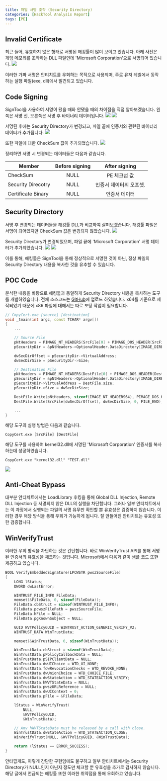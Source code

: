 ```yaml
---
title: 파일 서명 조작 (Security Directory)
categories: [HackTool Analysis Report]
tags: [PE]
---
```


## Invalid Certificate
최근 들어, 유효하지 않은 형태로 서명된 해킹툴이 많이 보이고 있습니다. 아래 사진은 게임 메모리를 조작하는 DLL 파일인데 'Microsoft Corporation'으로 서명되어 있습니다.
![](/assets/posts/2023-11-03-CopyCert/1.png)

이러한 가짜 서명은 안티치트를 우회하는 목적으로 사용되며, 주로 유저 레벨에서 동작하는 실행 파일(exe, dll)에서 발견되고 있습니다. 

## Code Signing
SignTool을 사용하여 서명이 됐을 때와 안됐을 때의 차이점을 직접 알아보겠습니다. 왼쪽은 서명 전, 오른쪽은 서명 후 바이너리 데이터입니다.
![](/assets/posts/2023-11-03-CopyCert/2.png)
![](/assets/posts/2023-11-03-CopyCert/3.png)

서명된 후에는 Security Directory가 변경되고, 파일 끝에 인증서와 관련된 바이너리 데이터가 추가됩니다.
![](/assets/posts/2023-11-03-CopyCert/4.png)

또한 파일에 대한 CheckSum 값이 추가되었습니다.
![](/assets/posts/2023-11-03-CopyCert/5.png)

정리하면 서명 시 변경되는 데이터들은 다음과 같습니다.

| Member              | Before signing    | After signing         |
|---------------------|:-----------------:|:---------------------:|
| CheckSum            | NULL              | PE 체크섬 값           |
| Security Direcotry  | NULL              | 인증서 데이터의 오프셋. |
| Certificate Binary  | NULL              | 인증서 데이터          |

## Security Directory
서명 후 변경되는 데이터들을 해킹툴 DLL과 비교하여 살펴보겠습니다. 해킹툴 파일은 서명이 되어있지만 CheckSum 값은 변경되지 않았습니다.
![](/assets/posts/2023-11-03-CopyCert/6.png)

Security Directory가 변경되었으며, 파일 끝에 'Microsoft Corporation' 서명 데이터가 추가되었습니다.
![](/assets/posts/2023-11-03-CopyCert/7.png)
![](/assets/posts/2023-11-03-CopyCert/8.png)

이를 통해, 해킹툴은 SignTool을 통해 정상적으로 서명한 것이 아닌, 정상 파일의 Security Directory 내용을 복사한 것을 유추할 수 있습니다.

## POC Code
분석한 내용을 바탕으로 해킹툴과 동일하게 Security Directory 내용을 복사하는 도구를 개발하였습니다. 전체 소스코드는 [GitHub](https://github.com/cshelldll/MyPOC/tree/main/CopyCert)에 업로드 하였습니다. x64를 기준으로 제작되었기 때문에 x86 파일에 대해서는 따로 포팅 작업이 필요합니다.
```cpp
// CopyCert.exe [source] [destination]
void _tmain(int argc, const TCHAR* argv[])
{
    ...

	// Source File
	pNtHeaders = PIMAGE_NT_HEADERS(SrcFile[0] + PIMAGE_DOS_HEADER(SrcFile[0])->e_lfanew);
	pSecurityDir = &pNtHeaders->OptionalHeader.DataDirectory[IMAGE_DIRECTORY_ENTRY_SECURITY];

	dwSecDirOffset = pSecurityDir->VirtualAddress;
	dwSecDirSize = pSecurityDir->Size;

	// Destination File
	pNtHeaders = PIMAGE_NT_HEADERS(DestFile[0] + PIMAGE_DOS_HEADER(DestFile[0])->e_lfanew);
	pSecurityDir = &pNtHeaders->OptionalHeader.DataDirectory[IMAGE_DIRECTORY_ENTRY_SECURITY];
	pSecurityDir->VirtualAddress = DestFile.size;
	pSecurityDir->Size = dwSecDirSize;

	DestFile.Write(pNtHeaders, sizeof(IMAGE_NT_HEADERS64), PIMAGE_DOS_HEADER(DestFile[0])->e_lfanew, FILE_BEGIN);
	DestFile.Write(SrcFile[dwSecDirOffset], dwSecDirSize, 0, FILE_END);

    ...
}
```
해당 도구의 실행 방법은 다음과 같습니다.
```
CopyCert.exe [SrcFile] [DestFile]
```
해당 도구를 사용하여 kernel32.dll에 서명된 'Microsoft Corporation' 인증서를 복사하는데 성공하였습니다.
```
CopyCert.exe "kernel32.dll" "TEST.dll"
```
![](/assets/posts/2023-11-03-CopyCert/9.png)

## Anti-Cheat Bypass
대부분 안티치트에서는 LoadLibrary 후킹을 통해 Global DLL Injection, Remote DLL Injection 등 서명되지 않은 DLL의 실행을 차단합니다. 그러나 일부 안티치트에서는 이 과정에서 실행되는 파일의 서명 유무만 확인할 뿐 유효성은 검증하지 않습니다. 이러한 경우 해당 방식을 통해 우회가 가능하게 됩니다. 잘 만들어진 안티치트는 유효성 또한 검증합니다.

## WinVerifyTrust
이러한 우회 방식을 차단하는 것은 간단합니다. 바로 WinVerifyTrust API를 통해 서명된 인증서의 유효성을 체크하는 것입니다. Microsoft에서 다음과 같이 [샘플 코드](https://learn.microsoft.com/ko-kr/windows/win32/seccrypto/example-c-program--verifying-the-signature-of-a-pe-file) 또한 제공하고 있습니다. 
```cpp
BOOL VerifyEmbeddedSignature(LPCWSTR pwszSourceFile)
{
    LONG lStatus;
    DWORD dwLastError;

    WINTRUST_FILE_INFO FileData;
    memset(&FileData, 0, sizeof(FileData));
    FileData.cbStruct = sizeof(WINTRUST_FILE_INFO);
    FileData.pcwszFilePath = pwszSourceFile;
    FileData.hFile = NULL;
    FileData.pgKnownSubject = NULL;

    GUID WVTPolicyGUID = WINTRUST_ACTION_GENERIC_VERIFY_V2;
    WINTRUST_DATA WinTrustData;

    memset(&WinTrustData, 0, sizeof(WinTrustData));

    WinTrustData.cbStruct = sizeof(WinTrustData);
    WinTrustData.pPolicyCallbackData = NULL;
    WinTrustData.pSIPClientData = NULL;
    WinTrustData.dwUIChoice = WTD_UI_NONE;
    WinTrustData.fdwRevocationChecks = WTD_REVOKE_NONE; 
    WinTrustData.dwUnionChoice = WTD_CHOICE_FILE;
    WinTrustData.dwStateAction = WTD_STATEACTION_VERIFY;
    WinTrustData.hWVTStateData = NULL;
    WinTrustData.pwszURLReference = NULL;
    WinTrustData.dwUIContext = 0;
    WinTrustData.pFile = &FileData;

    lStatus = WinVerifyTrust(
        NULL,
        &WVTPolicyGUID,
        &WinTrustData);

    // Any hWVTStateData must be released by a call with close.
    WinTrustData.dwStateAction = WTD_STATEACTION_CLOSE;
    WinVerifyTrust(NULL, &WVTPolicyGUID, &WinTrustData);

    return (lStatus == ERROR_SUCCESS);
}
```

안타깝게도, 이렇게 간단한 구현임에도 불구하고 일부 안티치트에서는 Security Directory가 NULL인지 아닌지 정도만 체크할 뿐 유효성을 추가로 검사하지 않습니다. 해당 글에서 언급되는 해킹툴 또한 이러한 취약점을 통해 우회하고 있습니다.